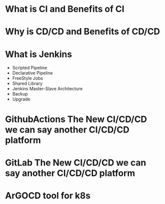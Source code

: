 # What is CI and Benefits of CI

# Why is CD/CD and Benefits of CD/CD

# What is Jenkins
- Scripted Pipeline
- Declarative Pipeline
- FreeStyle Jobs
- Shared Library
- Jenkins Master-Slave Architecture
- Backup
- Upgrade

# GithubActions The New CI/CD/CD we can say another CI/CD/CD platform
# GitLab The New CI/CD/CD we can say another CI/CD/CD platform

# ArGOCD tool for k8s
